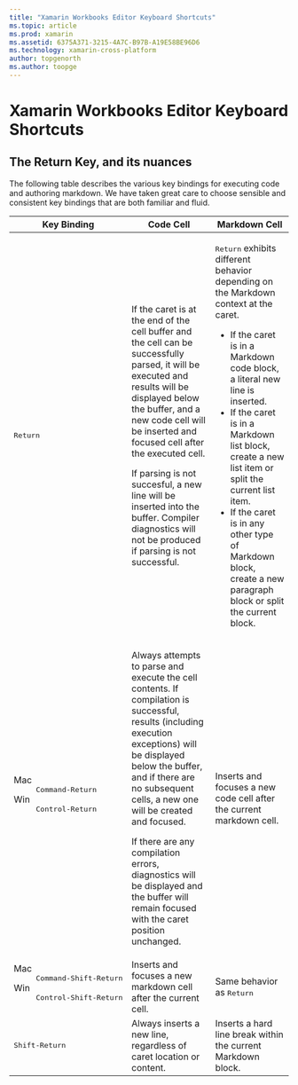 ```yaml
---
title: "Xamarin Workbooks Editor Keyboard Shortcuts"
ms.topic: article
ms.prod: xamarin
ms.assetid: 6375A371-3215-4A7C-B97B-A19E58BE96D6
ms.technology: xamarin-cross-platform
author: topgenorth
ms.author: toopge
---
```


# Xamarin Workbooks Editor Keyboard Shortcuts

## The Return Key, and its nuances

The following table describes the various key bindings for executing code
and authoring markdown. We have taken great care to choose sensible and
consistent key bindings that are both familiar and fluid.

|Key Binding|Code Cell|Markdown Cell|
|--- |--- |--- |
|<kbd>Return</kbd>|<p>If the caret is at the end of the cell buffer and the cell can be successfully parsed, it will be executed and results will be displayed below the buffer, and a new code cell will be inserted and focused cell after the executed cell.</p><p>If parsing is not succesful, a new line will be inserted into the buffer. Compiler diagnostics will not be produced if parsing is not successful.</p>|<p><kbd>Return</kbd> exhibits different behavior depending on the Markdown context at the caret.</p><ul><li>If the caret is in a Markdown code block, a literal new line is inserted.</li><li>If the caret is in a Markdown list block, create a new list item or split the current list item.</li><li>If the caret is in any other type of Markdown block, create a new paragraph block or split the current block.</li></ul>|
|<dl><dt>Mac</dt><dd><kbd>Command‑Return</kbd></dd><dt>Win</dt><dd><kbd>Control‑Return</kbd></dd></dl>|<p>Always attempts to parse and execute the cell contents. If compilation is successful, results (including execution exceptions) will be displayed below the buffer, and if there are no subsequent cells, a new one will be created and focused.</p><p>If there are any compilation errors, diagnostics will be displayed and the buffer will remain focused with the caret position unchanged.</p>|Inserts and focuses a new code cell after the current markdown cell.|
|<dl><dt>Mac</dt><dd><kbd>Command‑Shift‑Return</kbd><dd><dt>Win</dt><dd><kbd>Control‑Shift‑Return</kbd></dd></dl>|Inserts and focuses a new markdown cell after the current cell.|Same behavior as <kbd>Return</kbd>|
|<kbd>Shift‑Return</kbd>|Always inserts a new line, regardless of caret location or content.|Inserts a hard line break within the current Markdown block.|
